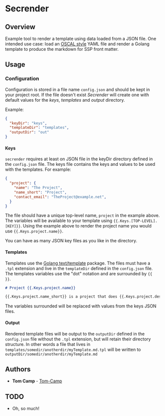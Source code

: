 # Secrender

## Overview

Example tool to render a template using data loaded from a JSON
file.  One intended use case: load an [OSCAL style](https://pages.nist.gov/OSCAL/documentation/schema/ssp/) YAML file and render
a Golang template to produce the markdown for SSP front matter.

## Usage

### Configuration

Configuration is stored in a file name `config.json` and should be kept in your project root. If the file doesn't exist _Secrender_ will create one with default values for the _keys_, _templates_ and _output_ directory.

Example:

```json
{
  "keyDir": "keys",
  "templateDir": "templates",
  "outputDir": "out"
}
```

#### Keys

`secrender` requires at least on JSON file in the keyDir directory defined
in the `config.json` file. The keys file contains the keys and values to be
used with the templates. For example:

```json
{
  "project": {
    "name": "The Project",
    "name_short": "Project",
    "contact_email": "TheProject@example.net",
  }
}
```

The file should have a unique top-level name, `project` in the example above. The variables will be available to your template using `{{.Keys.[TOP-LEVEL].[KEY]}}`. Using the example above to render the project name you would use `{{.Keys.project.name}}`.

You can have as many JSON key files as you like in the directory.

#### Templates

Templates use the [Golang text/template](https://golang.org/pkg/text/template/) package. The files must have a `.tpl` extension and live in the `templateDir` defined in the `config.json` file. The templates variables use the "dot" notation and are surrounded by `{{ }}`.

```markdown
# Project {{.Keys.project.name}}

{{.Keys.project.name_short}} is a project that does {{.Keys.project.description}}
```

The variables surrounded will be replaced with values from the keys JSON files.

#### Output

Rendered template files will be output to the `outputDir` defined in the `config.json` file without the `.tpl` extension, but will retain their directory structure. In other words a file that lives in `templates/somedir/anotherdir/myTemplate.md.tpl` will be written to `outputDir/somedir/anotherdir/myTemplate.md`

## Authors

* **Tom Camp** - [Tom-Camp](https://github.com/Tom-Camp)

## TODO

* Oh, so much!
